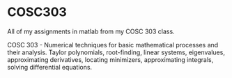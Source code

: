 # COSC303
All of my assignments in matlab from my COSC 303 class.

COSC 303 - Numerical techniques for basic mathematical processes and their analysis. Taylor polynomials, root-finding, linear systems, eigenvalues, approximating derivatives, locating minimizers, approximating integrals, solving differential equations.
